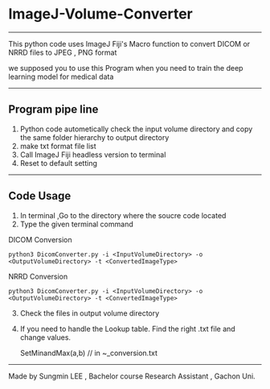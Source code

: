 # ImageJ-Volume-Converter
---------------------

This python code uses ImageJ Fiji's Macro function to convert DICOM or NRRD files to JPEG , PNG format

we supposed you to use this Program when you need to train the deep learning model for medical data

----------------------

## Program pipe line
1. Python code autometically check the input volume directory and copy the same folder hierarchy to output directory
2. make txt format file list 
3. Call ImageJ Fiji headless version to terminal 
4. Reset to default setting

-------------------

## Code Usage
1. In terminal ,Go to the directory where the soucre code located
2. Type the given terminal command

DICOM Conversion
    
    python3 DicomConverter.py -i <InputVolumeDirectory> -o <OutputVolumeDirectory> -t <ConvertedImageType>
    

NRRD Conversion
    
    python3 DicomConverter.py -i <InputVolumeDirectory> -o <OutputVolumeDirectory> -t <ConvertedImageType>
    
3. Check the files in output volume directory

4. If you need to handle the Lookup table. Find the right .txt file and change values.
   
   SetMinandMax(a,b) // in ~_conversion.txt
   

------------------

Made by Sungmin LEE , Bachelor course Research Assistant , Gachon Uni.

